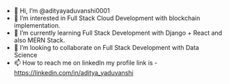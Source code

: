 - 👋 Hi, I’m @adityayaduvanshi0001
- 👀 I’m interested in Full Stack Cloud Development with blockchain implementation.
- 🌱 I’m currently learning Full Stack Development with Django + React and also MERN Stack.
- 💞️ I’m looking to collaborate on Full Stack Development with Data Science
- 📫 How to reach me on linkedIn my profile link is - https://linkedin.com/in/aditya_yaduvanshi

<!---
adityayaduvanshi0001/adityayaduvanshi0001 is a ✨ special ✨ repository because its `README.md` (this file) appears on your GitHub profile.
You can click the Preview link to take a look at your changes.
--->
